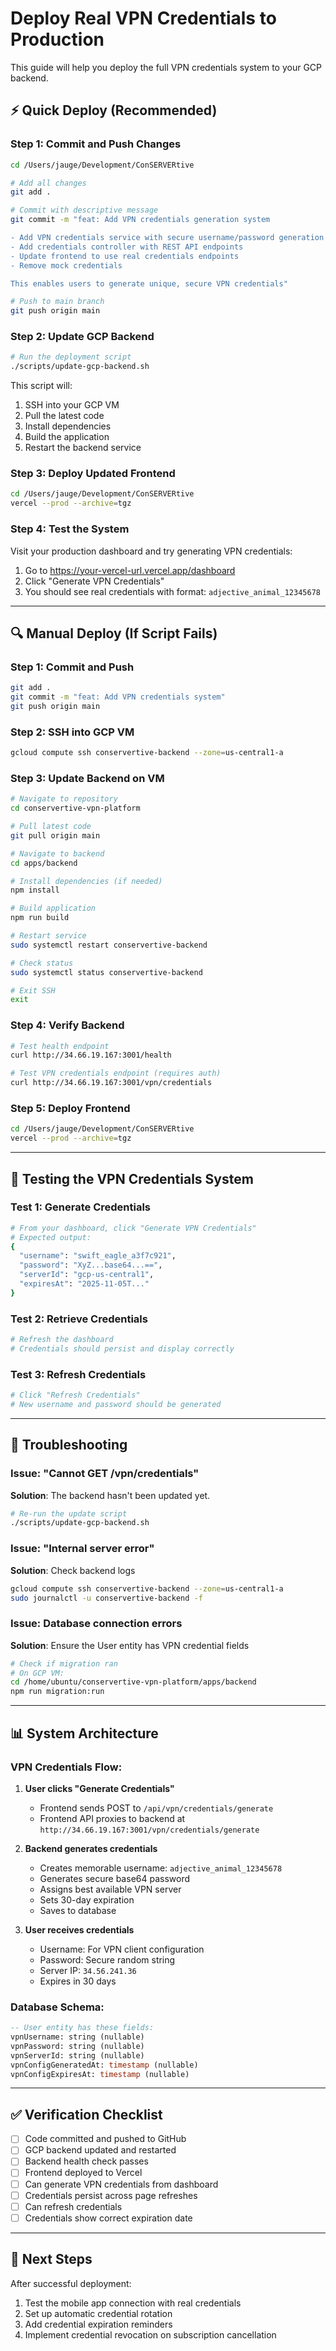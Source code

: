 # Deploy Real VPN Credentials to Production

This guide will help you deploy the full VPN credentials system to your GCP backend.

## ⚡️ Quick Deploy (Recommended)

### Step 1: Commit and Push Changes

```bash
cd /Users/jauge/Development/ConSERVERtive

# Add all changes
git add .

# Commit with descriptive message
git commit -m "feat: Add VPN credentials generation system

- Add VPN credentials service with secure username/password generation
- Add credentials controller with REST API endpoints
- Update frontend to use real credentials endpoints
- Remove mock credentials

This enables users to generate unique, secure VPN credentials"

# Push to main branch
git push origin main
```

### Step 2: Update GCP Backend

```bash
# Run the deployment script
./scripts/update-gcp-backend.sh
```

This script will:
1. SSH into your GCP VM
2. Pull the latest code
3. Install dependencies  
4. Build the application
5. Restart the backend service

### Step 3: Deploy Updated Frontend

```bash
cd /Users/jauge/Development/ConSERVERtive
vercel --prod --archive=tgz
```

### Step 4: Test the System

Visit your production dashboard and try generating VPN credentials:
1. Go to https://your-vercel-url.vercel.app/dashboard
2. Click "Generate VPN Credentials"
3. You should see real credentials with format: `adjective_animal_12345678`

---

## 🔍 Manual Deploy (If Script Fails)

### Step 1: Commit and Push

```bash
git add .
git commit -m "feat: Add VPN credentials system"
git push origin main
```

### Step 2: SSH into GCP VM

```bash
gcloud compute ssh conservertive-backend --zone=us-central1-a
```

### Step 3: Update Backend on VM

```bash
# Navigate to repository
cd conservertive-vpn-platform

# Pull latest code
git pull origin main

# Navigate to backend
cd apps/backend

# Install dependencies (if needed)
npm install

# Build application
npm run build

# Restart service
sudo systemctl restart conservertive-backend

# Check status
sudo systemctl status conservertive-backend

# Exit SSH
exit
```

### Step 4: Verify Backend

```bash
# Test health endpoint
curl http://34.66.19.167:3001/health

# Test VPN credentials endpoint (requires auth)
curl http://34.66.19.167:3001/vpn/credentials
```

### Step 5: Deploy Frontend

```bash
cd /Users/jauge/Development/ConSERVERtive
vercel --prod --archive=tgz
```

---

## 🧪 Testing the VPN Credentials System

### Test 1: Generate Credentials

```bash
# From your dashboard, click "Generate VPN Credentials"
# Expected output:
{
  "username": "swift_eagle_a3f7c921",
  "password": "XyZ...base64...==",
  "serverId": "gcp-us-central1",
  "expiresAt": "2025-11-05T..."
}
```

### Test 2: Retrieve Credentials

```bash
# Refresh the dashboard
# Credentials should persist and display correctly
```

### Test 3: Refresh Credentials

```bash
# Click "Refresh Credentials"
# New username and password should be generated
```

---

## 🔧 Troubleshooting

### Issue: "Cannot GET /vpn/credentials"

**Solution**: The backend hasn't been updated yet.
```bash
# Re-run the update script
./scripts/update-gcp-backend.sh
```

### Issue: "Internal server error"

**Solution**: Check backend logs
```bash
gcloud compute ssh conservertive-backend --zone=us-central1-a
sudo journalctl -u conservertive-backend -f
```

### Issue: Database connection errors

**Solution**: Ensure the User entity has VPN credential fields
```bash
# Check if migration ran
# On GCP VM:
cd /home/ubuntu/conservertive-vpn-platform/apps/backend
npm run migration:run
```

---

## 📊 System Architecture

### VPN Credentials Flow:

1. **User clicks "Generate Credentials"**
   - Frontend sends POST to `/api/vpn/credentials/generate`
   - Frontend API proxies to backend at `http://34.66.19.167:3001/vpn/credentials/generate`

2. **Backend generates credentials**
   - Creates memorable username: `adjective_animal_12345678`
   - Generates secure base64 password
   - Assigns best available VPN server
   - Sets 30-day expiration
   - Saves to database

3. **User receives credentials**
   - Username: For VPN client configuration
   - Password: Secure random string
   - Server IP: `34.56.241.36`
   - Expires in 30 days

### Database Schema:

```sql
-- User entity has these fields:
vpnUsername: string (nullable)
vpnPassword: string (nullable)
vpnServerId: string (nullable)
vpnConfigGeneratedAt: timestamp (nullable)
vpnConfigExpiresAt: timestamp (nullable)
```

---

## ✅ Verification Checklist

- [ ] Code committed and pushed to GitHub
- [ ] GCP backend updated and restarted
- [ ] Backend health check passes
- [ ] Frontend deployed to Vercel
- [ ] Can generate VPN credentials from dashboard
- [ ] Credentials persist across page refreshes
- [ ] Can refresh credentials
- [ ] Credentials show correct expiration date

---

## 🎯 Next Steps

After successful deployment:
1. Test the mobile app connection with real credentials
2. Set up automatic credential rotation
3. Add credential expiration reminders
4. Implement credential revocation on subscription cancellation

